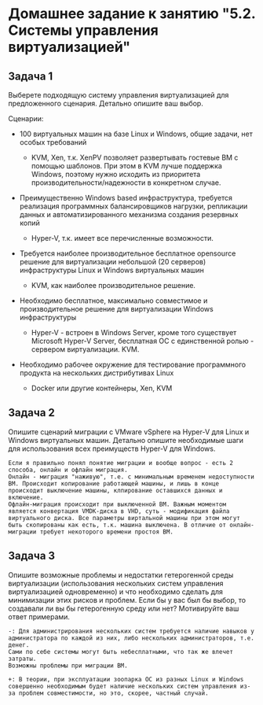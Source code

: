 # Домашнее задание к занятию "5.2. Системы управления виртуализацией"

## Задача 1 

Выберете подходящую систему управления виртуализацией для предложенного сценария. Детально опишите ваш выбор.

Сценарии:

- 100 виртуальных машин на базе Linux и Windows, общие задачи, нет особых требований 	
	 - KVM, Xen, т.к. XenPV позволяет развертывать гостевые ВМ с помощью шаблонов. При этом в KVM лучше поддержка Windows, поэтому нужно исходить из приоритета производительности/надежности в конкретном случае.

- Преимущественно Windows based инфраструктура, требуется реализация программных балансировщиков нагрузки, репликации данных и автоматизированного механизма создания резервных копий 
	 - Hyper-V, т.к. имеет все перечисленные возможности. 

- Требуется наиболее производительное бесплатное opensource решение для виртуализации небольшой (20 серверов) инфраструктуры Linux и Windows виртуальных машин
	 - KVM, как наиболее производительное решение.

- Необходимо бесплатное, максимально совместимое и производительное решение для виртуализации Windows инфраструктуры 
	 - Hyper-V - встроен в Windows Server, кроме того существует Microsoft Hyper-V Server, бесплатная ОС с единственной ролью - сервером виртуализации. KVM.

- Необходимо рабочее окружение для тестирование программного продукта на нескольких дистрибутивах Linux
	 - Docker или другие контейнеры, Xen, KVM


## Задача 2

Опишите сценарий миграции с VMware vSphere на Hyper-V для Linux и Windows виртуальных машин. Детально опишите необходимые шаги для использования всех преимуществ Hyper-V для Windows.

	Если я правильно понял понятие миграции и вообще вопрос - есть 2 способа, онлайн и офлайн миграция. 
	Онлайн - миграция "наживую", т.е. с минимальным временем недоступности ВМ. Происходит копирование работающей машины, и лишь в конце происходит выключение машины, клпирование оставшихся данных и включение.
	Офлайн-миграция происходит при выключенной ВМ. Важным моментом является конвертация VMDK-диска в VHD, суть - модификация файла виртуального диска. Все параметры виртальной машины при этом могут быть скопированы как есть, т.к. машина выключена. В отличие от онлайн-миграции требует некоторого времени простоя ВМ.


## Задача 3 

Опишите возможные проблемы и недостатки гетерогенной среды виртуализации (использования нескольких систем управления виртуализацией одновременно) и что необходимо сделать для минимизации этих рисков и проблем. Если бы у вас был бы выбор, то создавали ли вы бы гетерогенную среду или нет? Мотивируйте ваш ответ примерами. 

	-: Для администрирования нескольких систем требуется наличие навыков у администратора по каждой из них, либо нескольких администраторов, т.е. денег.
	Сами по себе системы могут быть небесплатными, что так же влечет затраты.
	Возможны проблемы при миграции ВМ.

	+: В теории, при эксплуатации зоопарка ОС из разных Linux и Windows совершенно необходимым будет наличие нескольких систем управления из-за проблем совместимости, но это, скорее, частный случай.
